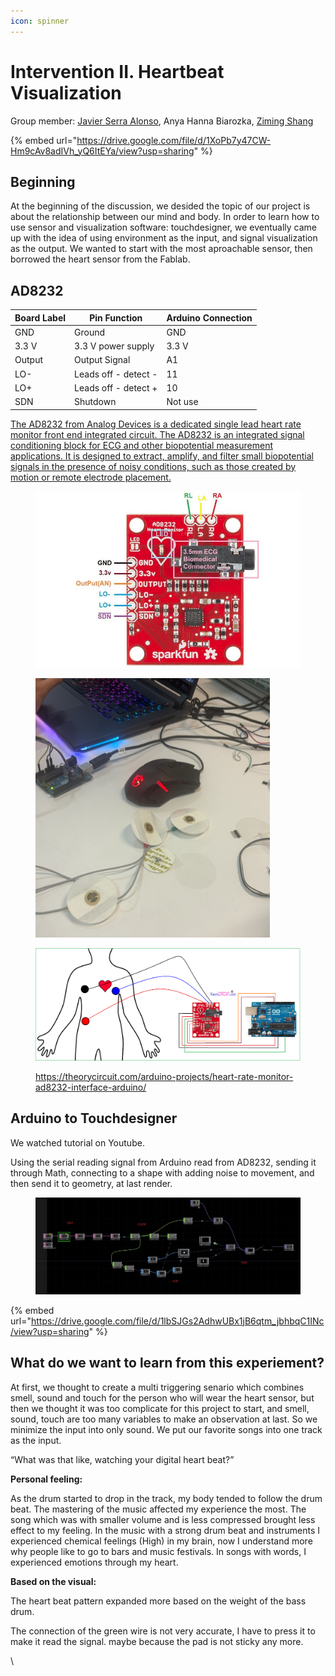 ```yaml
---
icon: spinner
---
```


# Intervention II. Heartbeat Visualization

Group member: [Javier Serra Alonso](https://javierserraa.gitbook.io/home), Anya Hanna Biarozka, [Ziming Shang](https://smuzs-organization.gitbook.io/smuz-mdef)

{% embed url="https://drive.google.com/file/d/1XoPb7y47CW-Hm9cAv8adIVh_yQ6ItEYa/view?usp=sharing" %}

## Beginning

At the beginning of the discussion, we desided the topic of our project is about the relationship between our mind and body. In order to learn how to use sensor and visualization software: touchdesigner, we eventually came up with the idea of using environment as the input, and signal visualization as the output. We wanted to start with the most aproachable sensor, then borrowed the heart sensor from the Fablab.

## AD8232

| Board Label | Pin Function         | Arduino Connection |
| ----------- | -------------------- | ------------------ |
| GND         | Ground               | GND                |
| 3.3 V       | 3.3 V power supply   | 3.3 V              |
| Output      | Output Signal        | A1                 |
| LO-         | Leads off - detect - | 11                 |
| LO+         | Leads off - detect + | 10                 |
| SDN         | Shutdown             | Not use            |

[The AD8232 from Analog Devices is a dedicated single lead heart rate monitor front end integrated circuit. The AD8232 is an integrated signal conditioning block for ECG and other biopotential measurement applications. It is designed to extract, amplify, and filter small biopotential signals in the presence of noisy conditions, such as those created by motion or remote electrode placement.](https://theorycircuit.com/arduino-projects/heart-rate-monitor-ad8232-interface-arduino/)

<div>

<figure><img src="../../../.gitbook/assets/AD8232-Pinout.jpg" alt=""><figcaption></figcaption></figure>

 

<figure><img src="../../../.gitbook/assets/IMG_1492.JPG" alt="" width="375"><figcaption></figcaption></figure>

 

<figure><img src="../../../.gitbook/assets/heart-rate-sensor-arduino.png" alt=""><figcaption><p><a href="https://theorycircuit.com/arduino-projects/heart-rate-monitor-ad8232-interface-arduino/">https://theorycircuit.com/arduino-projects/heart-rate-monitor-ad8232-interface-arduino/</a></p></figcaption></figure>

</div>

## Arduino to Touchdesigner

We watched tutorial on Youtube.

Using the serial reading signal from Arduino read from AD8232, sending it through Math, connecting to a shape with adding noise to movement, and then send it to geometry, at last render.

<figure><img src="../../../.gitbook/assets/Screenshot 2024-11-17 210028.jpg" alt=""><figcaption></figcaption></figure>

{% embed url="https://drive.google.com/file/d/1lbSJGs2AdhwUBx1jB6qtm_jbhbqC1INc/view?usp=sharing" %}

## What do we want to learn from this experiement?

&#x20;At first, we thought to create a multi triggering senario which combines smell, sound and touch for the person who will wear the heart sensor, but then we thought it was too complicate for this project to start, and smell, sound, touch are too many variables to make an observation at last. So we minimize the input into only sound. We put our favorite songs into one track as the input.

“What was that like, watching your digital heart beat?”

**Personal feeling:**

As the drum started to drop in the track, my body tended to follow the drum beat. The mastering of the music affected my experience the most. The song which was with smaller volume and is less compressed brought less effect to my feeling. In the music with a strong drum beat and instruments I experienced chemical feelings (High) in my brain, now I understand more why people like to go to bars and music festivals. In songs with words, I experienced emotions through my heart.

**Based on the visual:**

The heart beat pattern expanded more based on the weight of the bass drum.

The connection of the green wire is not very accurate, I have to press it to make it read the signal. maybe because the pad is not sticky any more.

\
